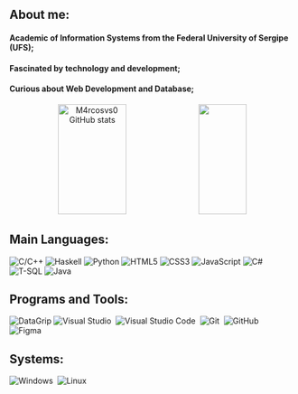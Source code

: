 ## About me:
#### Academic of __Information Systems__ from the Federal University of Sergipe (UFS);
#### Fascinated by __technology__ and __development__;
#### Curious about __Web Development__ and __Database__;

<div align="center">  
  <img width="49%" height="195px" src="https://github-readme-stats.vercel.app/api?username=M4rcosvs0&theme=algolia&show_icons=true&count_private=true&include_all_commits=true&hide_border=false&title_color=D3D3D3&icon_color=fff&text_color=D3D3D3&bg_color=0D1117" alt="M4rcosvs0 GitHub stats" /> 
  <img width="41%" height="195px" src="https://github-readme-stats.vercel.app/api/top-langs/?username=M4rcosvs0&theme=algolia&hide_border=false&include_all_commits=true&count_private=false&layout=compact&bg_color=0D1117"/>
</div>



## Main Languages:
![C/C++](https://img.shields.io/badge/c++-0D1117?style=for-the-badge&logo=c%2B%2B&logoColor=D3D3D3&labelColor=0D1117)
![Haskell](https://img.shields.io/badge/haskell-0D1117?style=for-the-badge&logo=haskell&logoColor=D3D3D3&labelColor=0D1117)
![Python](https://img.shields.io/badge/python-0D1117?style=for-the-badge&logo=python&logoColor=D3D3D3&labelColor=0D1117)
![HTML5](https://img.shields.io/badge/html5-0D1117?style=for-the-badge&logo=html5&logoColor=D3D3D3&labelColor=0D1117)
![CSS3](https://img.shields.io/badge/css3-0D1117?style=for-the-badge&logo=css3&logoColor=D3D3D3&labelColor=0D1117)
![JavaScript](https://img.shields.io/badge/javascript-0D1117?style=for-the-badge&logo=javascript&logoColor=D3D3D3&labelColor=0D1117)
![C#](https://img.shields.io/badge/c%23-0D1117?style=for-the-badge&logo=csharp&logoColor=D3D3D3&labelColor=0D1117)
![T-SQL](https://img.shields.io/badge/t--sql-0D1117?style=for-the-badge&logo=microsoft-sql-server&logoColor=D3D3D3&labelColor=0D1117)
![Java](https://img.shields.io/badge/java-0D1117?style=for-the-badge&logo=java&logoColor=D3D3D3&labelColor=0D1117)

## Programs and Tools:
![DataGrip](https://img.shields.io/badge/-DataGrip-0D1117?style=for-the-badge&logo=jetbrains&logoColor=D3D3D3&labelColor=0D1117)
![Visual Studio](https://img.shields.io/badge/-Visual%20Studio-0D1117?style=for-the-badge&logo=visual-studio&logoColor=8758be&labelColor=0D1117)&nbsp;
![Visual Studio Code](https://img.shields.io/badge/-Visual%20Studio%20Code-0D1117?style=for-the-badge&logo=visual-studio-code&logoColor=007ACC&labelColor=0D1117)&nbsp;
![Git](https://img.shields.io/badge/-Git-0D1117?style=for-the-badge&logo=git&labelColor=0D1117)&nbsp;
![GitHub](https://img.shields.io/badge/-GitHub-0D1117?style=for-the-badge&logo=github&labelColor=0D1117)&nbsp;
![Figma](https://img.shields.io/badge/figma-0D1117?style=for-the-badge&logo=figma&logoColor=D3D3D3&labelColor=0D1117)





## Systems:
![Windows](https://img.shields.io/badge/-Windows-0D1117?style=for-the-badge&logo=Windows&logoColor=007ACC&labelColor=0D1117)&nbsp;
![Linux](https://img.shields.io/badge/-Linux-0D1117?style=for-the-badge&logo=Linux&labelColor=0D1117)&nbsp;


